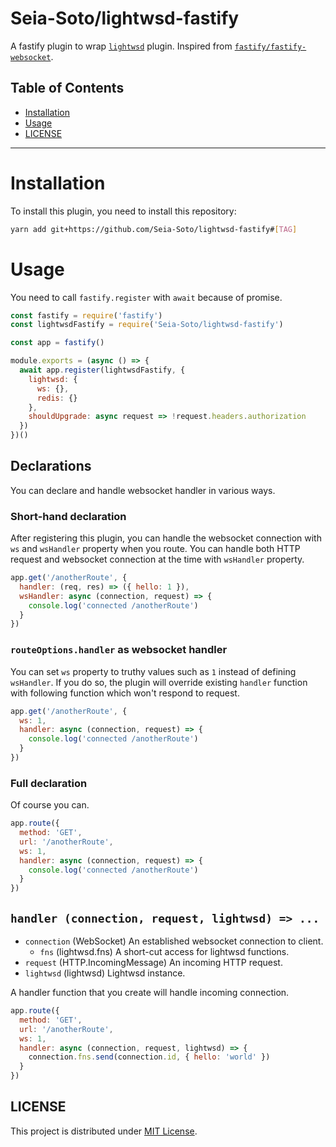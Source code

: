 # Seia-Soto/lightwsd-fastify

A fastify plugin to wrap [`lightwsd`](http://github.com/Seia-Soto/lightwsd) plugin.
Inspired from [`fastify/fastify-websocket`](https://github.com/fastify/fastify-websocket).

## Table of Contents

- [Installation](#installation)
- [Usage](#usage)
- [LICENSE](#license)

----

# Installation

To install this plugin, you need to install this repository:

```bash
yarn add git+https://github.com/Seia-Soto/lightwsd-fastify#[TAG]
```

# Usage

You need to call `fastify.register` with `await` because of promise.

```js
const fastify = require('fastify')
const lightwsdFastify = require('Seia-Soto/lightwsd-fastify')

const app = fastify()

module.exports = (async () => {
  await app.register(lightwsdFastify, {
    lightwsd: {
      ws: {},
      redis: {}
    },
    shouldUpgrade: async request => !request.headers.authorization
  })
})()
```

## Declarations

You can declare and handle websocket handler in various ways.

### Short-hand declaration

After registering this plugin, you can handle the websocket connection with `ws` and `wsHandler` property when you route.
You can handle both HTTP request and websocket connection at the time with `wsHandler` property.

```js
app.get('/anotherRoute', {
  handler: (req, res) => ({ hello: 1 }),
  wsHandler: async (connection, request) => {
    console.log('connected /anotherRoute')
  }
})
```

### `routeOptions.handler` as websocket handler

You can set `ws` property to truthy values such as `1` instead of defining `wsHandler`.
If you do so, the plugin will override existing `handler` function with following function which won't respond to request.

```js
app.get('/anotherRoute', {
  ws: 1,
  handler: async (connection, request) => {
    console.log('connected /anotherRoute')
  }
})
```

### Full declaration

Of course you can.

```js
app.route({
  method: 'GET',
  url: '/anotherRoute',
  ws: 1,
  handler: async (connection, request) => {
    console.log('connected /anotherRoute')
  }
})
```

## `handler (connection, request, lightwsd) => ...`

- `connection` (WebSocket) An established websocket connection to client.
  - `fns` (lightwsd.fns) A short-cut access for lightwsd functions.
- `request` (HTTP.IncomingMessage) An incoming HTTP request.
- `lightwsd` (lightwsd) Lightwsd instance.

A handler function that you create will handle incoming connection.

```js
app.route({
  method: 'GET',
  url: '/anotherRoute',
  ws: 1,
  handler: async (connection, request, lightwsd) => {
    connection.fns.send(connection.id, { hello: 'world' })
  }
})
```

## LICENSE

This project is distributed under [MIT License](./LICENSE).
